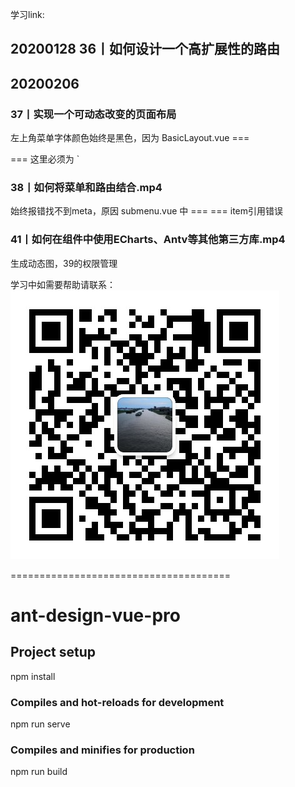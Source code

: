 
学习link:
## 20200128 36丨如何设计一个高扩展性的路由
## 20200206
### 37丨实现一个可动态改变的页面布局 
 左上角菜单字体颜色始终是黑色，因为
 BasicLayout.vue
 === <div :class="[`nav-theme-${navTheme}`, `nav-layout-${navLayout}`]">===
 这里必须为 `
### 38丨如何将菜单和路由结合.mp4 
 始终报错找不到meta，原因
 submenu.vue 中 === <a-icon v-if="item.meta.icon" :type="item.meta.icon" /> ===
 item引用错误

 ### 41丨如何在组件中使用ECharts、Antv等其他第三方库.mp4
 生成动态图，39的权限管理

学习中如需要帮助请联系：
![Image text](https://github.com/yaom2018/My-WareHouse/blob/master/pic/wechat_gzh.jpg)


======================================
# ant-design-vue-pro
## Project setup
npm install
### Compiles and hot-reloads for development
npm run serve
### Compiles and minifies for production
npm run build
